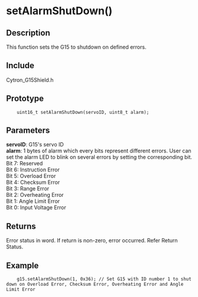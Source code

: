 # setAlarmShutDown() #

## Description ##
This function sets the G15 to shutdown on defined errors.

## Include ##
Cytron_G15Shield.h

## Prototype ##
		uint16_t setAlarmShutDown(servoID, uint8_t alarm);

## Parameters ##
**servoID**: G15's servo ID<br/>
**alarm**: 1 bytes of alarm which every bits represent different errors. User can set the alarm LED to blink on several errors by setting the corresponding bit.<br/>
Bit 7: Reserved<br/>
Bit 6: Instruction Error<br/>
Bit 5: Overload Error<br/>
Bit 4: Checksum Error<br/>
Bit 3: Range Error<br/>
Bit 2: Overheating Error<br/>
Bit 1: Angle Limit Error<br/>
Bit 0: Input Voltage Error

## Returns ##
Error status in word. If return is non-zero, error occurred. Refer Return Status.

## Example ##
		g15.setAlarmShutDown(1, 0x36); // Set G15 with ID number 1 to shut down on Overload Error, Checksum Error, Overheating Error and Angle Limit Error

